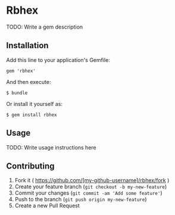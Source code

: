 # Rbhex

TODO: Write a gem description

## Installation

Add this line to your application's Gemfile:

    gem 'rbhex'

And then execute:

    $ bundle

Or install it yourself as:

    $ gem install rbhex

## Usage

TODO: Write usage instructions here

## Contributing

1. Fork it ( https://github.com/[my-github-username]/rbhex/fork )
2. Create your feature branch (`git checkout -b my-new-feature`)
3. Commit your changes (`git commit -am 'Add some feature'`)
4. Push to the branch (`git push origin my-new-feature`)
5. Create a new Pull Request
